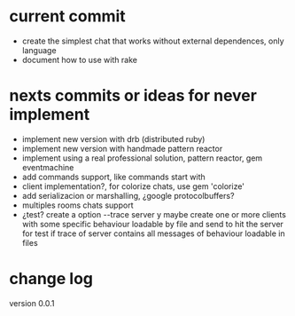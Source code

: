 # current commit

- create the simplest chat that works without external dependences, only language
- document how to use with rake

# nexts commits or ideas for never implement

- implement new version with drb (distributed ruby)
- implement new version with handmade pattern reactor
- implement using a real professional solution, pattern reactor, gem eventmachine
- add commands support, like commands start with
- client implementation?, for colorize chats, use gem 'colorize'
- add serializacion or marshalling, ¿google protocolbuffers?
- multiples rooms chats support
- ¿test? create a option --trace server y maybe create one or more clients with some specific behaviour loadable by file and send to hit the server for test if trace of server contains all messages of behaviour loadable in files  



# change log

version 0.0.1
